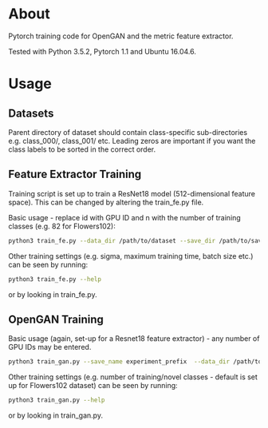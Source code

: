 # About

Pytorch training code for OpenGAN and the metric feature extractor.

Tested with Python 3.5.2, Pytorch 1.1 and Ubuntu 16.04.6.

# Usage
## Datasets
Parent directory of dataset should contain class-specific sub-directories e.g. class_000/, class_001/ etc.
Leading zeros are important if you want the class labels to be sorted in the correct order.

## Feature Extractor Training
Training script is set up to train a ResNet18 model (512-dimensional feature space). This can be changed by altering the train_fe.py file.

Basic usage - replace id with GPU ID and n with the number of training classes (e.g. 82 for Flowers102):
```bash
python3 train_fe.py --data_dir /path/to/dataset --save_dir /path/to/save/directory --gpu_id id  --num_classes n
```
Other training settings (e.g. sigma, maximum training time, batch size etc.) can be seen by running:
```bash
python3 train_fe.py --help
```
or by looking in train_fe.py.

## OpenGAN Training
Basic usage (again, set-up for a Resnet18 feature extractor) - any number of GPU IDs may be entered.
```bash
python3 train_gan.py --save_name experiment_prefix  --data_dir /path/to/dataset --save_dir /path/to/save/directory --fe_model /path/to/feature/extractor/model.pt --gpu_ids id1 id2 id3 id4  --batch_size 48
```
Other training settings (e.g. number of training/novel classes - default is set up for Flowers102 dataset) can be seen by running:
```bash
python3 train_gan.py --help
```
or by looking in train_gan.py.
